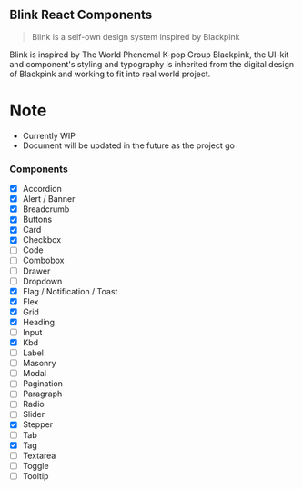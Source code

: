 ## Blink React Components

<!-- markdownlint-enable -->

> Blink is a self-own design system inspired by Blackpink

Blink is inspired by The World Phenomal K-pop Group Blackpink, the UI-kit and
component's styling and typography is inherited from the digital design of
Blackpink and working to fit into real world project.

# Note

- Currently WIP
- Document will be updated in the future as the project go

### Components

- [x] Accordion
- [x] Alert / Banner
- [x] Breadcrumb
- [x] Buttons
- [x] Card
- [x] Checkbox
- [ ] Code
- [ ] Combobox
- [ ] Drawer
- [ ] Dropdown
- [x] Flag / Notification / Toast
- [x] Flex
- [x] Grid
- [x] Heading
- [ ] Input
- [x] Kbd
- [ ] Label
- [ ] Masonry
- [ ] Modal
- [ ] Pagination
- [ ] Paragraph
- [ ] Radio
- [ ] Slider
- [x] Stepper
- [ ] Tab
- [x] Tag
- [ ] Textarea
- [ ] Toggle
- [ ] Tooltip
